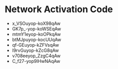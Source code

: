 # Network Activation Code
* x_VSOuyop-koX98qAw
* GK7p_-yop-koWSEqAw
* mtmY1eyop-koOPkqAw
* btMJpuyop-kocUUqAw
* qf-GEuyop-kZFVsqAw
* l9rvGuyop-kZcG8qAw
* v708eeyop_ZzgC4qAw
* C_f27-yop9IHwNAqAw